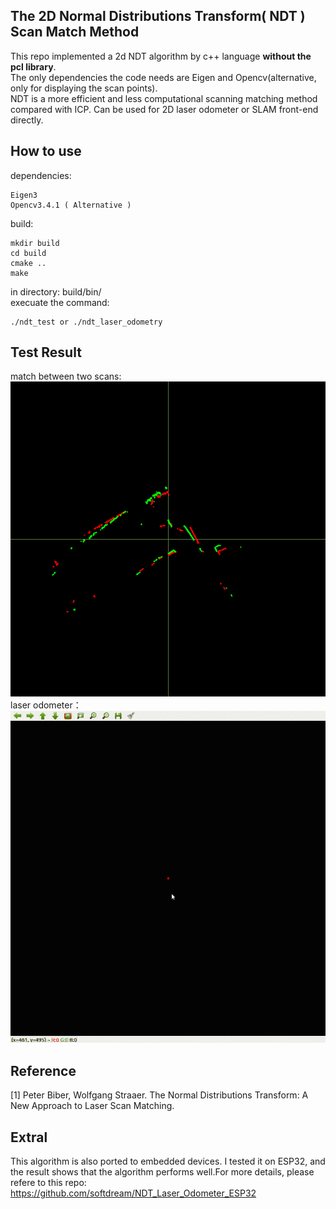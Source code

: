 ## The 2D Normal Distributions Transform( NDT ) Scan Match Method
This repo implemented a 2d NDT algorithm by c++ language **without the pcl library**. </br>
The only dependencies the code needs are Eigen and Opencv(alternative, only for displaying the scan points).</br>
NDT is a more efficient and less computational scanning matching method compared with ICP. Can be used for 2D laser odometer or SLAM front-end directly.

## How to use
dependencies:
``` shell
Eigen3
Opencv3.4.1 ( Alternative )
```
build:
``` shell
mkdir build
cd build
cmake ..
make
```
in directory: build/bin/ </br>
execuate the command:
``` shell
./ndt_test or ./ndt_laser_odometry
```
## Test Result
match between two scans:
 ![img](https://github.com/softdream/ndt-algorithm/blob/master/test_images/test.gif)
 laser odometer：
 ![img](https://github.com/softdream/ndt-algorithm/blob/master/test_images/odometry.gif)
## Reference
[1] Peter Biber, Wolfgang Straaer. The Normal Distributions Transform: A New Approach to Laser Scan 
Matching.

## Extral
This algorithm is also ported to embedded devices. I tested it on ESP32, and the result shows that the algorithm performs well.For more details, please refere to this repo: https://github.com/softdream/NDT_Laser_Odometer_ESP32
